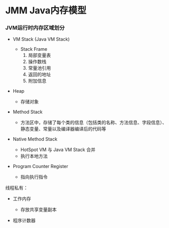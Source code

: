 # JMM Java内存模型

### JVM运行时内存区域划分

* VM Stack (Java VM Stack)
  * Stack Frame
     1. 局部变量表
     2. 操作数栈
     3. 常量池引用
     4. 返回的地址
     5. 附加信息
     
* Heap
  * 存储对象
  
* Method Stack
  * 方法区中，存储了每个类的信息（包括类的名称、方法信息、字段信息）、静态变量、常量以及编译器编译后的代码等
  
* Native Method Stack
  * HotSpot VM 与 Java VM Stack 合并
  * 执行本地方法
  
* Program Counter Register
  * 指向执行指令


线程私有：
* 工作内存
  * 存放共享变量副本

* 程序计数器
